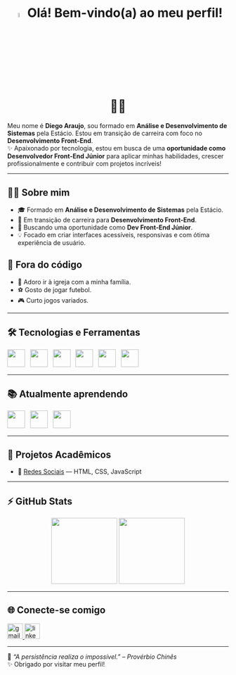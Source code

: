 <h1 align="center">
  <a href="#"><img src="https://media.giphy.com/media/hvRJCLFzcasrR4ia7z/giphy.gif" width="5%"></a>
  Olá! Bem-vindo(a) ao meu perfil! 👨‍💻
</h1>

Meu nome é **Diego Araujo**, sou formado em **Análise e Desenvolvimento de Sistemas** pela Estácio. Estou em transição de carreira com foco no **Desenvolvimento Front-End**.  
✨ Apaixonado por tecnologia, estou em busca de uma **oportunidade como Desenvolvedor Front-End Júnior** para aplicar minhas habilidades, crescer profissionalmente e contribuir com projetos incríveis!

---

## 👨‍💻 Sobre mim
- 🎓 Formado em **Análise e Desenvolvimento de Sistemas** pela Estácio.
- 🔄 Em transição de carreira para **Desenvolvimento Front-End**.
- 🚀 Buscando uma oportunidade como **Dev Front-End Júnior**.
- 💡 Focado em criar interfaces acessíveis, responsivas e com ótima experiência de usuário.

## 🎯 Fora do código
- 🙏 Adoro ir à igreja com a minha família.
- ⚽ Gosto de jogar futebol.
- 🎮 Curto jogos variados.

---

## 🛠 Tecnologias e Ferramentas

<img src="https://cdn.jsdelivr.net/gh/devicons/devicon/icons/javascript/javascript-original.svg" width="40" height="40"/> &nbsp;
<img src="https://cdn.jsdelivr.net/gh/devicons/devicon/icons/html5/html5-original.svg" width="40" height="40"/> &nbsp;
<img src="https://cdn.jsdelivr.net/gh/devicons/devicon/icons/css3/css3-original.svg" width="40" height="40"/> &nbsp;
<img src="https://cdn.jsdelivr.net/gh/devicons/devicon/icons/git/git-original.svg" width="40" height="40"/> &nbsp;
<img src="https://cdn.jsdelivr.net/gh/devicons/devicon/icons/vscode/vscode-original.svg" width="40" height="40"/> &nbsp;
<img src="https://github.com/CyrisXD/CyrisXD/raw/master/assets/Github.png" width="40" height="40"/> &nbsp;

---

## 📚 Atualmente aprendendo

<img src="https://cdn.jsdelivr.net/gh/devicons/devicon/icons/react/react-original.svg" width="40" height="40" /> &nbsp;
<img src="https://cdn.jsdelivr.net/gh/devicons/devicon/icons/typescript/typescript-original.svg" width="40" height="40" /> &nbsp;
<img src="https://cdn.jsdelivr.net/gh/devicons/devicon/icons/nodejs/nodejs-original.svg" width="40" height="40" /> &nbsp;

---

## 🚀 Projetos Acadêmicos

- 💼 [Redes Sociais](https://https://devdiegose.github.io/projeto-social/) — HTML, CSS, JavaScript

---

## ⚡ GitHub Stats

<div align="center">
  <img src="https://github-readme-stats.vercel.app/api?username=devdiegoSE&show_icons=true&theme=dracula&include_all_commits=true&count_private=true" height="150"/>
  <img src="https://github-readme-stats.vercel.app/api/top-langs?username=devdiegoSE&layout=compact&theme=dracula" height="150"/>
</div>

---

## 🌐 Conecte-se comigo

<a href="mailto:diegoaraujosantos10@gmail.com" target="_blank">
  <img src="https://img.shields.io/static/v1?message=Gmail&logo=gmail&label=&color=D14836&logoColor=white&labelColor=&style=for-the-badge" height="35" alt="gmail logo" />
</a>
<a href="https://www.linkedin.com/in/diego-araujo-developer/" target="_blank">
  <img src="https://img.shields.io/static/v1?message=LinkedIn&logo=linkedin&label=&color=0077B5&logoColor=white&labelColor=&style=for-the-badge" height="35" alt="linkedin logo" />
</a>

---

🧠 *“A persistência realiza o impossível.” – Provérbio Chinês*  
✨ Obrigado por visitar meu perfil!
